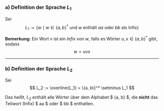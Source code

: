 ### a) Definition der Sprache $L_1$

Sei  
$$
L_1 := \{ w \mid w \in \{a, b\}^* \text{ und } w \text{ enthält } aa \text{ oder } bb \text{ als Infix} \}
$$

**Bemerkung:** Ein Wort $v$ ist ein *Infix* von $w$, falls es Wörter $u, x \in \{a, b\}^*$ gibt, sodass  
$$
w = u v x
$$

---

### b) Definition der Sprache $L_2$

Sei  
$$
L_2 := \overline{L_1} = \{a, b\}^* \setminus L_1
$$

Das heißt, $L_2$ enthält alle Wörter über dem Alphabet $ \{a, b\} $, die **nicht** das Teilwort (Infix) $ aa $ oder $ bb $ enthalten.